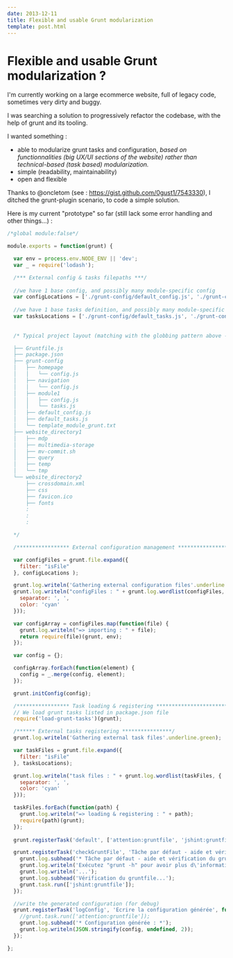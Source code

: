 ```yaml
---
date: 2013-12-11
title: Flexible and usable Grunt modularization
template: post.html
---
```


# Flexible and usable Grunt modularization ?

I'm currently working on a large ecommerce website, full of legacy code, sometimes very dirty and buggy.

I was searching a solution to progressively refactor the codebase, with the help of grunt and its tooling.

I wanted something :
- able to modularize grunt tasks and configuration, *based on functionnalities (big UX/UI sections of the website) rather than technical-based (task based) modularization.* 
- simple (readability, maintainability)
- open and flexible

Thanks to @oncletom (see : <https://gist.github.com/0gust1/7543330>), I ditched the grunt-plugin scenario, to code a simple solution.

Here is my current "prototype" so far (still lack some error handling and other things...) :

```javascript
/*global module:false*/

module.exports = function(grunt) {

  var env = process.env.NODE_ENV || 'dev';
  var _ = require('lodash');

  /*** External config & tasks filepaths ***/
  
  //we have 1 base config, and possibly many module-specific config
  var configLocations = ['./grunt-config/default_config.js', './grunt-config/**/config.js'];
  
  //we have 1 base tasks definition, and possibly many module-specific config
  var tasksLocations = ['./grunt-config/default_tasks.js', './grunt-config/**/tasks.js'];
  
  
  /* Typical project layout (matching with the globbing pattern above - adapt to your project structure) :

  ├── Gruntfile.js 
  ├── package.json
  ├── grunt-config
  │   ├── homepage
  │   │   └── config.js
  │   ├── navigation
  │   │   └── config.js
  │   ├── module1
  │   │   ├── config.js
  │   │   └── tasks.js
  │   ├── default_config.js
  │   ├── default_tasks.js
  │   └── template_module_grunt.txt
  ├── website_directory1
  │   ├── mdp
  │   ├── multimedia-storage
  │   ├── mv-commit.sh
  │   ├── query
  │   ├── temp
  │   └── tmp
  └── website_directory2
      ├── crossdomain.xml
      ├── css
      ├── favicon.ico
      ├── fonts
      :
      :
      :

  */

  /***************** External configuration management ***********************************/

  var configFiles = grunt.file.expand({
    filter: "isFile"
  }, configLocations );

  grunt.log.writeln('Gathering external configuration files'.underline.green);
  grunt.log.writeln("configFiles : " + grunt.log.wordlist(configFiles, {
    separator: ', ',
    color: 'cyan'
  }));

  var configArray = configFiles.map(function(file) {
    grunt.log.writeln("=> importing : " + file);
    return require(file)(grunt, env);
  });

  var config = {};

  configArray.forEach(function(element) {
    config = _.merge(config, element);
  });

  grunt.initConfig(config);

  /***************** Task loading & registering *******************************************/
  // We load grunt tasks listed in package.json file
  require('load-grunt-tasks')(grunt);

  /****** External tasks registering ****************/
  grunt.log.writeln('Gathering external task files'.underline.green);

  var taskFiles = grunt.file.expand({
    filter: "isFile"
  }, tasksLocations);

  grunt.log.writeln("task files : " + grunt.log.wordlist(taskFiles, {
    separator: ', ',
    color: 'cyan'
  }));

  taskFiles.forEach(function(path) {
    grunt.log.writeln("=> loading & registering : " + path);
    require(path)(grunt);
  });
  
  grunt.registerTask('default', ['attention:gruntfile', 'jshint:gruntfile', 'logConfig']);

  grunt.registerTask('checkGruntFile', 'Tâche par défaut - aide et vérification du gruntfile', function() {
    grunt.log.subhead('* Tâche par défaut - aide et vérification du gruntfile *');
    grunt.log.writeln('Exécutez "grunt -h" pour avoir plus d\'informations sur les tâches disponibles');
    grunt.log.writeln('...');
    grunt.log.subhead('Vérification du gruntfile...');
    grunt.task.run(['jshint:gruntfile']);
  });

  //write the generated configuration (for debug)
  grunt.registerTask('logConfig', 'Ecrire la configuration générée', function() {
    //grunt.task.run(['attention:gruntfile']);
    grunt.log.subhead('* Configuration générée : *');
    grunt.log.writeln(JSON.stringify(config, undefined, 2));
  });

};

```